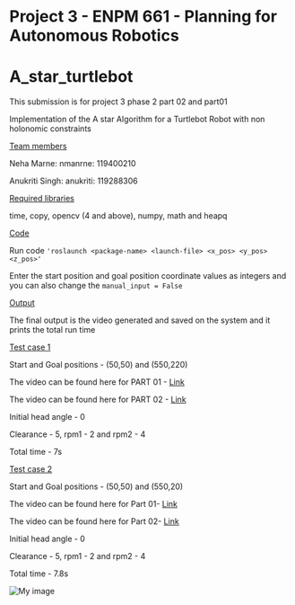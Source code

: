 # Project 3 - ENPM 661 - Planning for Autonomous Robotics

# A_star_turtlebot
This submission is for project 3 phase 2 part 02 and part01

Implementation of the A star Algorithm for a Turtlebot Robot with non holonomic constraints 

<ins>Team members

Neha Marne: nmanrne: 119400210
  
Anukriti Singh: anukriti: 119288306

<ins>Required libraries 
  
 time, copy, opencv (4 and above), numpy, math and heapq


<ins>Code
  
Run code ```'roslaunch <package-name> <launch-file> <x_pos> <y_pos> <z_pos>'``` 


Enter the start position and goal position coordinate values as integers and you can also change the ```manual_input = False```


<ins>Output 

The final output is the video generated and saved on the system and it prints the total run time

<ins>Test case 1 
  
Start and Goal positions - (50,50) and (550,220)

The video can be found here for PART 01 - [Link](https://drive.google.com/file/d/19alkcWQ6fVwDSAHpjWoOZecZYX_5Wq0_/view?usp=sharing)

The video can be found here for PART 02 - [Link](https://drive.google.com/file/d/1Q98o7i68HYg8tW1OrIliwXY8RNIkUW-U/view?usp=sharing)

Initial head angle - 0

Clearance - 5, rpm1 - 2 and rpm2 - 4

Total time - 7s


<ins>Test case 2 
  
Start and Goal positions - (50,50) and (550,20)

The video can be found here for Part 01- [Link](https://drive.google.com/file/d/1SLQjZbixjfkc9F1XBual4tVOsbaBF0dG/view?usp=sharing)

The video can be found here for Part 02- [Link](https://drive.google.com/file/d/1SLQjZbixjfkc9F1XBual4tVOsbaBF0dG/view?usp=sharing)

Initial head angle - 0

Clearance - 5, rpm1 - 2 and rpm2 - 4

Total time - 7.8s

![My image](sample1.png)
